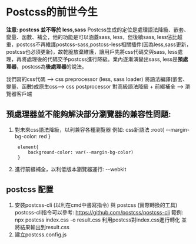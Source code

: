 # Postcss的前世今生

**注意: postcss 並不等於 less,sass**
Postcss生成的定位是處理語法降級、嵌套、變量、函數、補全，他的功能是可以涵蓋sass, less，但後續sass, less佔比越重，postcss不再維護postcss-sass,postcss-less相關插件(因為less,sass更新，postcss也必須更新)，故乾脆放棄維護，讓用戶先將css代碼交與sass, less處理，再將處理後的代碼交予postcss進行降級。業內逐漸演變出sass, less是**預處理器**，postcss為**後處理器**的說法。

我們寫的css代碼 --> css preprocessor (less, sass loader) 將語法編譯(嵌套、變量、函數)成原生css--> css postprocessor 對高級語法降級 + 前綴補全 --> 瀏覽器客戶端



## 預處理器並不能夠解決部分瀏覽器的兼容性問題:
1. 對未來css語法降級，以利兼容各種瀏覽器
   例如: css新語法 
        :root{
            --margin-bg-color: red
        }

        element{
            background-color: var(--margin-bg-color)
        }

2. 進行前綴補全，以利低版本瀏覽器運行: --webkit


## postcss 配置
1. 安裝postcss-cli (以利在cmd中書寫指令) 與 postcss (實際轉換的工具)
postcss-cli指令可以參考: https://github.com/postcss/postcss-cli
範例: npx postcss index.css -o result.css 利用postcss對index.css進行轉化 並將結果輸出到result.css
2. 建立postcss.config.js